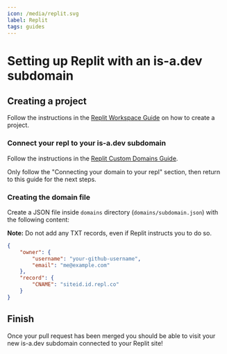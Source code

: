 ```yaml
---
icon: /media/replit.svg
label: Replit
tags: guides
---
```


# Setting up Replit with an is-a.dev subdomain

## Creating a project

Follow the instructions in the [Replit Workspace Guide](https://docs.replit.com/programming-ide/introduction-to-the-workspace#how-to-create-a-repl) on how to create a project.

### Connect your repl to your is-a.dev subdomain

Follow the instructions in the [Replit Custom Domains Guide](https://docs.replit.com/hosting/custom-domains#connecting-your-domain-to-your-repl).

Only follow the "Connecting your domain to your repl" section, then return to this guide for the next steps.

### Creating the domain file

Create a JSON file inside `domains` directory (`domains/subdomain.json`) with the following content:

**Note:** Do not add any TXT records, even if Replit instructs you to do so.

```json
{
    "owner": {
        "username": "your-github-username",
        "email": "me@example.com"
    },
    "record": {
        "CNAME": "siteid.id.repl.co"
    }
}
```

## Finish

Once your pull request has been merged you should be able to visit your new is-a.dev subdomain connected to your Replit site!
